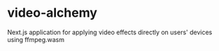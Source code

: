 # video-alchemy
Next.js application for applying video effects directly on users' devices using ffmpeg.wasm
